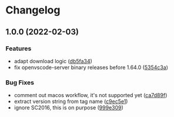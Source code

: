 # Changelog

## 1.0.0 (2022-02-03)


### Features

* adapt download logic ([db5fa34](https://www.github.com/wpyoga/asdf-openvscode-server/commit/db5fa342e5e2ec1e1989e91c9e5127c81c238d82))
* fix openvscode-server binary releases before 1.64.0 ([5354c3a](https://www.github.com/wpyoga/asdf-openvscode-server/commit/5354c3ad4456ca6399eb2f81aec736c90ea6f3c6))


### Bug Fixes

* comment out macos workflow, it's not supported yet ([ca7d89f](https://www.github.com/wpyoga/asdf-openvscode-server/commit/ca7d89f95b8ef963d535acc47de4a9412f45655c))
* extract version string from tag name ([c9ec5e1](https://www.github.com/wpyoga/asdf-openvscode-server/commit/c9ec5e173663a74f2621df3bfc6bb3c74dce7bfb))
* ignore SC2016, this is on purpose ([999e309](https://www.github.com/wpyoga/asdf-openvscode-server/commit/999e309f75e0a943bc584136f66038ec3f4b1ae5))
